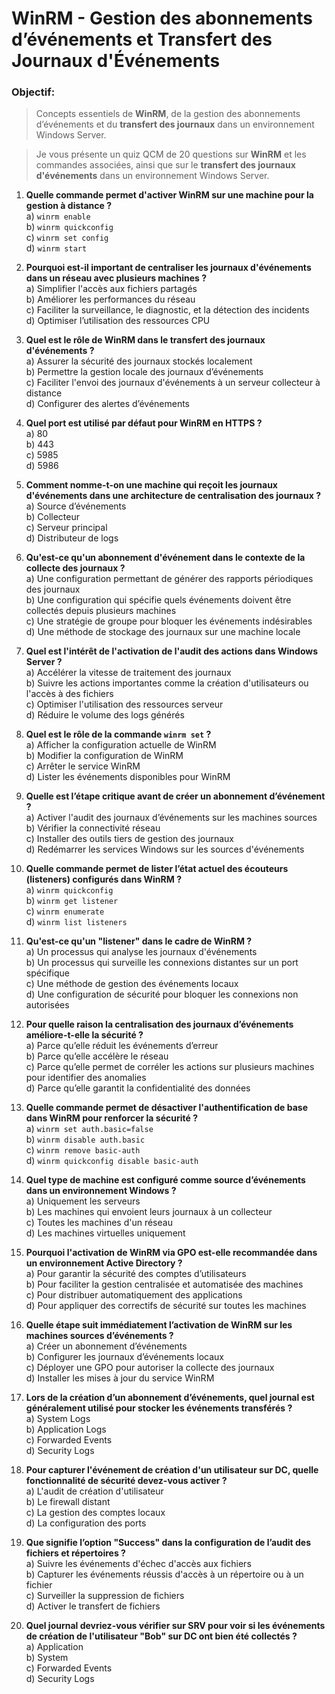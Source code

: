 # WinRM - Gestion des abonnements d’événements et Transfert des Journaux d'Événements


### Objectif:

> Concepts essentiels de **WinRM**, de la gestion des abonnements d’événements et du **transfert des journaux** dans un environnement Windows Server.

> Je vous présente un quiz QCM de 20 questions sur **WinRM** et les commandes associées, ainsi que sur le **transfert des journaux d'événements** dans un environnement Windows Server.



1. **Quelle commande permet d'activer WinRM sur une machine pour la gestion à distance ?**  
   a) `winrm enable`  
   b) `winrm quickconfig`  
   c) `winrm set config`  
   d) `winrm start`

2. **Pourquoi est-il important de centraliser les journaux d'événements dans un réseau avec plusieurs machines ?**  
   a) Simplifier l'accès aux fichiers partagés  
   b) Améliorer les performances du réseau  
   c) Faciliter la surveillance, le diagnostic, et la détection des incidents  
   d) Optimiser l’utilisation des ressources CPU

3. **Quel est le rôle de WinRM dans le transfert des journaux d'événements ?**  
   a) Assurer la sécurité des journaux stockés localement  
   b) Permettre la gestion locale des journaux d’événements  
   c) Faciliter l'envoi des journaux d'événements à un serveur collecteur à distance  
   d) Configurer des alertes d’événements

4. **Quel port est utilisé par défaut pour WinRM en HTTPS ?**  
   a) 80  
   b) 443  
   c) 5985  
   d) 5986

5. **Comment nomme-t-on une machine qui reçoit les journaux d'événements dans une architecture de centralisation des journaux ?**  
   a) Source d’événements  
   b) Collecteur  
   c) Serveur principal  
   d) Distributeur de logs

6. **Qu'est-ce qu'un abonnement d'événement dans le contexte de la collecte des journaux ?**  
   a) Une configuration permettant de générer des rapports périodiques des journaux  
   b) Une configuration qui spécifie quels événements doivent être collectés depuis plusieurs machines  
   c) Une stratégie de groupe pour bloquer les événements indésirables  
   d) Une méthode de stockage des journaux sur une machine locale

7. **Quel est l'intérêt de l'activation de l'audit des actions dans Windows Server ?**  
   a) Accélérer la vitesse de traitement des journaux  
   b) Suivre les actions importantes comme la création d'utilisateurs ou l'accès à des fichiers  
   c) Optimiser l'utilisation des ressources serveur  
   d) Réduire le volume des logs générés

8. **Quel est le rôle de la commande `winrm set` ?**  
   a) Afficher la configuration actuelle de WinRM  
   b) Modifier la configuration de WinRM  
   c) Arrêter le service WinRM  
   d) Lister les événements disponibles pour WinRM

9. **Quelle est l’étape critique avant de créer un abonnement d’événement ?**  
   a) Activer l'audit des journaux d’événements sur les machines sources  
   b) Vérifier la connectivité réseau  
   c) Installer des outils tiers de gestion des journaux  
   d) Redémarrer les services Windows sur les sources d'événements

10. **Quelle commande permet de lister l’état actuel des écouteurs (listeners) configurés dans WinRM ?**  
    a) `winrm quickconfig`  
    b) `winrm get listener`  
    c) `winrm enumerate`  
    d) `winrm list listeners`

11. **Qu'est-ce qu'un "listener" dans le cadre de WinRM ?**  
    a) Un processus qui analyse les journaux d'événements  
    b) Un processus qui surveille les connexions distantes sur un port spécifique  
    c) Une méthode de gestion des événements locaux  
    d) Une configuration de sécurité pour bloquer les connexions non autorisées

12. **Pour quelle raison la centralisation des journaux d’événements améliore-t-elle la sécurité ?**  
    a) Parce qu’elle réduit les événements d’erreur  
    b) Parce qu’elle accélère le réseau  
    c) Parce qu’elle permet de corréler les actions sur plusieurs machines pour identifier des anomalies  
    d) Parce qu’elle garantit la confidentialité des données

13. **Quelle commande permet de désactiver l'authentification de base dans WinRM pour renforcer la sécurité ?**  
    a) `winrm set auth.basic=false`  
    b) `winrm disable auth.basic`  
    c) `winrm remove basic-auth`  
    d) `winrm quickconfig disable basic-auth`

14. **Quel type de machine est configuré comme source d’événements dans un environnement Windows ?**  
    a) Uniquement les serveurs  
    b) Les machines qui envoient leurs journaux à un collecteur  
    c) Toutes les machines d'un réseau  
    d) Les machines virtuelles uniquement

15. **Pourquoi l'activation de WinRM via GPO est-elle recommandée dans un environnement Active Directory ?**  
    a) Pour garantir la sécurité des comptes d’utilisateurs  
    b) Pour faciliter la gestion centralisée et automatisée des machines  
    c) Pour distribuer automatiquement des applications  
    d) Pour appliquer des correctifs de sécurité sur toutes les machines

16. **Quelle étape suit immédiatement l’activation de WinRM sur les machines sources d’événements ?**  
    a) Créer un abonnement d’événements  
    b) Configurer les journaux d’événements locaux  
    c) Déployer une GPO pour autoriser la collecte des journaux  
    d) Installer les mises à jour du service WinRM

17. **Lors de la création d’un abonnement d’événements, quel journal est généralement utilisé pour stocker les événements transférés ?**  
    a) System Logs  
    b) Application Logs  
    c) Forwarded Events  
    d) Security Logs

18. **Pour capturer l'événement de création d'un utilisateur sur DC, quelle fonctionnalité de sécurité devez-vous activer ?**  
    a) L'audit de création d'utilisateur  
    b) Le firewall distant  
    c) La gestion des comptes locaux  
    d) La configuration des ports

19. **Que signifie l’option "Success" dans la configuration de l’audit des fichiers et répertoires ?**  
    a) Suivre les événements d'échec d'accès aux fichiers  
    b) Capturer les événements réussis d'accès à un répertoire ou à un fichier  
    c) Surveiller la suppression de fichiers  
    d) Activer le transfert de fichiers

20. **Quel journal devriez-vous vérifier sur SRV pour voir si les événements de création de l'utilisateur "Bob" sur DC ont bien été collectés ?**  
    a) Application  
    b) System  
    c) Forwarded Events  
    d) Security Logs
